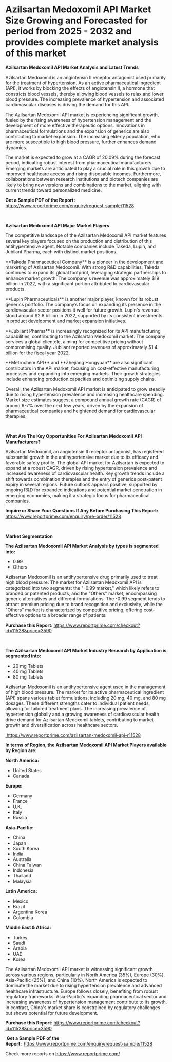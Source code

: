 <p><h1>Azilsartan Medoxomil API Market Size Growing and Forecasted for period from 2025 - 2032 and provides complete market analysis of this market</h1></p><p><strong>Azilsartan Medoxomil API Market Analysis and Latest Trends</strong></p>
<p><p>Azilsartan Medoxomil is an angiotensin II receptor antagonist used primarily for the treatment of hypertension. As an active pharmaceutical ingredient (API), it works by blocking the effects of angiotensin II, a hormone that constricts blood vessels, thereby allowing blood vessels to relax and lower blood pressure. The increasing prevalence of hypertension and associated cardiovascular diseases is driving the demand for this API.</p><p>The Azilsartan Medoxomil API market is experiencing significant growth, fueled by the rising awareness of hypertension management and the development of more effective therapeutic options. Innovations in pharmaceutical formulations and the expansion of generics are also contributing to market expansion. The increasing elderly population, who are more susceptible to high blood pressure, further enhances demand dynamics. </p><p>The market is expected to grow at a CAGR of 20.09% during the forecast period, indicating robust interest from pharmaceutical manufacturers. Emerging markets are anticipated to play a crucial role in this growth due to improved healthcare access and rising disposable incomes. Furthermore, collaborations between research institutions and biotech companies are likely to bring new versions and combinations to the market, aligning with current trends toward personalized medicine.</p></p>
<p><strong>Get a Sample PDF of the Report:&nbsp;</strong> <a href="https://www.reportprime.com/enquiry/request-sample/11528?utm_campaign=3317&utm_medium=2&utm_source=Github&utm_content=ia&utm_term=20032025&utm_id=azilsartan-medoxomil-api">https://www.reportprime.com/enquiry/request-sample/11528</a></p>
<p>&nbsp;</p>
<p><strong>Azilsartan Medoxomil API Major Market Players</strong></p>
<p><p>The competitive landscape of the Azilsartan Medoxomil API market features several key players focused on the production and distribution of this antihypertensive agent. Notable companies include Takeda, Lupin, and Jubilant Pharma, each with distinct market positions.</p><p>**Takeda Pharmaceutical Company** is a pioneer in the development and marketing of Azilsartan Medoxomil. With strong R&D capabilities, Takeda continues to expand its global footprint, leveraging strategic partnerships to enhance market growth. The company's revenue was approximately $19 billion in 2022, with a significant portion attributed to cardiovascular products.</p><p>**Lupin Pharmaceuticals** is another major player, known for its robust generics portfolio. The company’s focus on expanding its presence in the cardiovascular sector positions it well for future growth. Lupin's revenue stood around $2.8 billion in 2022, supported by its consistent investments in product development and market expansion initiatives.</p><p>**Jubilant Pharma** is increasingly recognized for its API manufacturing capabilities, contributing to the Azilsartan Medoxomil market. The company services a global clientele, aiming for competitive pricing without compromising quality. Jubilant reported revenues of approximately $1.4 billion for the fiscal year 2022.</p><p>**Metrochem API** and **Zhejiang Hongyuan** are also significant contributors in the API market, focusing on cost-effective manufacturing processes and expanding into emerging markets. Their growth strategies include enhancing production capacities and optimizing supply chains.</p><p>Overall, the Azilsartan Medoxomil API market is anticipated to grow steadily due to rising hypertension prevalence and increasing healthcare spending. Market size estimates suggest a compound annual growth rate (CAGR) of around 6-7% over the next few years, driven by the expansion of pharmaceutical companies and heightened demand for cardiovascular therapies.</p></p>
<p>&nbsp;</p>
<p><strong>What Are The Key Opportunities For Azilsartan Medoxomil API Manufacturers?</strong></p>
<p><p>Azilsartan Medoxomil, an angiotensin II receptor antagonist, has registered substantial growth in the antihypertensive market due to its efficacy and favorable safety profile. The global API market for Azilsartan is expected to expand at a robust CAGR, driven by rising hypertension prevalence and increased awareness of cardiovascular health. Key growth trends include a shift towards combination therapies and the entry of generics post-patent expiry in several regions. Future outlook appears positive, supported by ongoing R&D for expanded indications and potential market penetration in emerging economies, making it a strategic focus for pharmaceutical companies.</p></p>
<p><strong>Inquire or Share Your Questions If Any Before Purchasing This Report:</strong> <a href="https://www.reportprime.com/enquiry/pre-order/11528?utm_campaign=3317&utm_medium=2&utm_source=Github&utm_content=ia&utm_term=20032025&utm_id=azilsartan-medoxomil-api">https://www.reportprime.com/enquiry/pre-order/11528</a></p>
<p>&nbsp;</p>
<p><strong>Market Segmentation</strong></p>
<p><strong>The Azilsartan Medoxomil API Market Analysis by types is segmented into:</strong></p>
<p><ul><li>0.99</li><li>Others</li></ul></p>
<p><p>Azilsartan Medoxomil is an antihypertensive drug primarily used to treat high blood pressure. The market for Azilsartan Medoxomil API is categorized into two segments: the "-0.99 market," which likely refers to branded or patented products, and the "Others" market, encompassing generic alternatives and different formulations. The -0.99 segment tends to attract premium pricing due to brand recognition and exclusivity, while the "Others" market is characterized by competitive pricing, offering cost-effective options to a broader range of patients.</p></p>
<p><strong>Purchase this Report:&nbsp;</strong><a href="https://www.reportprime.com/checkout?id=11528&price=3590&utm_campaign=3317&utm_medium=2&utm_source=Github&utm_content=ia&utm_term=20032025&utm_id=azilsartan-medoxomil-api">https://www.reportprime.com/checkout?id=11528&price=3590</a></p>
<p>&nbsp;</p>
<p><strong>The Azilsartan Medoxomil API Market Industry Research by Application is segmented into:</strong></p>
<p><ul><li>20 mg Tablets</li><li>40 mg Tablets</li><li>80 mg Tablets</li></ul></p>
<p><p>Azilsartan Medoxomil is an antihypertensive agent used in the management of high blood pressure. The market for its active pharmaceutical ingredient (API) spans various tablet formulations, including 20 mg, 40 mg, and 80 mg dosages. These different strengths cater to individual patient needs, allowing for tailored treatment plans. The increasing prevalence of hypertension globally and a growing awareness of cardiovascular health drive demand for Azilsartan Medoxomil tablets, contributing to market growth and diversification across healthcare sectors.</p></p>
<p><a href="https://www.reportprime.com/azilsartan-medoxomil-api-r11528?utm_campaign=3317&utm_medium=2&utm_source=Github&utm_content=ia&utm_term=20032025&utm_id=azilsartan-medoxomil-api">&nbsp;https://www.reportprime.com/azilsartan-medoxomil-api-r11528</a></p>
<p><strong>In terms of Region, the Azilsartan Medoxomil API Market Players available by Region are:</strong></p>
<p>
    <p> <strong> North America: </strong>
        <ul>
            <li>United States</li>
            <li>Canada</li>
        </ul>
        </p> 
    <p> <strong> Europe: </strong>
        <ul>
            <li>Germany</li>
            <li>France</li>
            <li>U.K.</li>
            <li>Italy</li>
            <li>Russia</li>
        </ul>
        </p> 
    <p> <strong> Asia-Pacific: </strong>
        <ul>
            <li>China</li>
            <li>Japan</li>
            <li>South Korea</li>
            <li>India</li>
            <li>Australia</li>
            <li>China Taiwan</li>
            <li>Indonesia</li>
            <li>Thailand</li>
            <li>Malaysia</li>
        </ul>
        </p> 
    <p> <strong> Latin America: </strong>
        <ul>
            <li>Mexico</li>
            <li>Brazil</li>
            <li>Argentina Korea</li>
            <li>Colombia</li>
        </ul>
        </p> 
    <p> <strong> Middle East & Africa: </strong>
        <ul>
            <li>Turkey</li>
            <li>Saudi</li>
            <li>Arabia</li>
            <li>UAE</li>
            <li>Korea</li>
        </ul>
    </p>
    </p>
<p><p>The Azilsartan Medoxomil API market is witnessing significant growth across various regions, particularly in North America (35%), Europe (30%), Asia-Pacific (25%), and China (10%). North America is expected to dominate the market due to rising hypertension prevalence and advanced healthcare infrastructure. Europe follows closely, benefiting from robust regulatory frameworks. Asia-Pacific's expanding pharmaceutical sector and increasing awareness of hypertension management contribute to its growth. In contrast, China's market share is constrained by regulatory challenges but shows potential for future development.</p></p>
<p><strong>Purchase this Report: </strong><a href="https://www.reportprime.com/checkout?id=11528&price=3590&utm_campaign=3317&utm_medium=2&utm_source=Github&utm_content=ia&utm_term=20032025&utm_id=azilsartan-medoxomil-api">https://www.reportprime.com/checkout?id=11528&price=3590</a></p>
<p>&nbsp;<strong>Get a Sample PDF of the Report:&nbsp;&nbsp;</strong><a href="https://www.reportprime.com/enquiry/request-sample/11528?utm_campaign=3317&utm_medium=2&utm_source=Github&utm_content=ia&utm_term=20032025&utm_id=azilsartan-medoxomil-api">https://www.reportprime.com/enquiry/request-sample/11528</a></p>
<p><strong></strong></p>
<p>Check more reports on <a href="https://www.reportprime.com/?utm_campaign=3317&utm_medium=2&utm_source=Github&utm_content=ia&utm_term=20032025&utm_id=azilsartan-medoxomil-api">https://www.reportprime.com/</a></p>